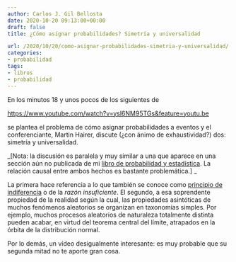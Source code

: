 ```yaml
---
author: Carlos J. Gil Bellosta
date: 2020-10-20 09:13:00+00:00
draft: false
title: ¿Cómo asignar probabilidades? Simetría y universalidad

url: /2020/10/20/como-asignar-probabilidades-simetria-y-universalidad/
categories:
- probabilidad
tags:
- libros
- probabilidad
---
```





En los minutos 18 y unos pocos de los siguientes de








https://www.youtube.com/watch?v=ysl6NM95TGs&feature=youtu.be








se plantea el problema de cómo asignar probabilidades a eventos y el conferenciante, Martin Hairer, discute (¿con ánimo de exhaustividad?) dos: simetría y universalidad.







_[Nota: la discusión es paralela y muy similar a una que aparece en una sección aún no publicada de mi [libro de probabilidad y estadística](https://www.datanalytics.com/2020/10/15/introduccion-a-la-probabilidad-y-la-estadistica-para-cientificos-de-datos-primera-entrega/). La relación causal entre ambos hechos es bastante problemática.] _







La primera hace referencia a lo que también se conoce como [principio de indiferencia](https://en.wikipedia.org/wiki/Principle_of_indifference) o de la _razón insuficiente_. El segundo, a esa soprendente propiedad de la realidad según la cual, las propiedades asintóticas de muchos fenómenos aleatorios se organizan en taxonomías simples. Por ejemplo, muchos procesos aleatorios de naturaleza totalmente distinta pueden acabar, en virtud del teorema central del límite, atrapados en la órbita de la distribución normal.







Por lo demás, un vídeo desigualmente interesante: es muy probable que su segunda mitad no te aporte gran cosa.



